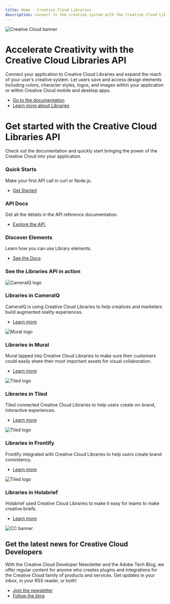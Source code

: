 ```yaml
---
title: Home - Creative Cloud Libraries
description: Connect to the creative system with the Creative Cloud Libraries API
---
```


<Hero slots="image, heading, text, buttons" variant="halfwidth" />

![Creative Cloud banner](images/cc-hero.png)

# Accelerate Creativity with the Creative Cloud Libraries API

Connect your application to Creative Cloud Libraries and expand the reach of your user’s creative system. Let users save and access design elements including colors, character styles, logos, and images within your application or within Creative Cloud mobile and desktop apps.

- [Go to the documentation](../creative-cloud-libraries/docs/)
- [Learn more about Libraries](../creative-cloud-libraries/docs/overview/product-overview/)

<TitleBlock slots="heading, text" theme="dark" />

# Get started with the Creative Cloud Libraries API

Check out the documentation and quickly start bringing the power of the Creative Cloud into your application.

<TextBlock slots="heading, text, buttons" width="33%" theme="dark" isCentered />

### Quick Starts

Make your first API call in curl or Node.js.

- [Get Started](../creative-cloud-libraries/docs/integrate/tutorials/)

<TextBlock slots="heading, text, buttons" width="33%" theme="dark" isCentered />

### API Docs

Get all the details in the API reference documentation.

- [Explore the API&nbsp;](../creative-cloud-libraries/docs/api/)

<TextBlock slots="heading, text, buttons" width="33%" theme="dark" isCentered />

### Discover Elements

Learn how you can use Library elements.

- [See the Docs](../creative-cloud-libraries/docs/integrate/guides/working-with-elements/)

<TitleBlock slots="heading" theme="light" />

### See the Libraries API in action

<TextBlock slots="image, heading, text, links" width="20%" theme="light" isCentered />

![CameraIQ logo](images/cameraiq.png)

### Libraries in CameraIQ

CameraIQ is using Creative Cloud Libraries to help creatives and marketers build augmented reality experiences.

- [Learn more]()

<TextBlock slots="image, heading, text, links" width="20%" theme="light" isCentered />

![Mural logo](images/mural.png)

### Libraries in Mural

Mural tapped into Creative Cloud Libraries to make sure their customers could easily share their most important assets for visual collaboration.

- [Learn more]()

<TextBlock slots="image, heading, text, links" width="20%" theme="light" isCentered />

![Tiled logo](images/tiled.png)

### Libraries in Tiled

Tiled connected Creative Cloud Libraries to help users create on-brand, interactive experiences.

- [Learn more](https://tiled.co/cclibraries/)

<TextBlock slots="image, heading, text, links" width="20%" theme="light" isCentered />

![Tiled logo](images/frontify.png)

### Libraries in Frontify

Frontify integrated with Creative Cloud Libraries to help users create brand consistency.

- [Learn more]()

<TextBlock slots="image, heading, text, links" width="20%" theme="light" isCentered />

![Tiled logo](images/holabrief.svg)

### Libraries in Holabrief

Holabrief used Creative Cloud Libraries to make it easy for teams to make creative briefs.

- [Learn more]()

<SummaryBlock slots="image, heading, text, buttons" background="rgb(9, 90, 186)" />

![CC banner](images/cc-banner.png)

## Get the latest news for Creative Cloud Developers

With the Creative Cloud Developer Newsletter and the Adobe Tech Blog, we offer regular content for anyone who creates plugins and integrations for the Creative Cloud family of products and services. Get updates in your inbox, in your RSS reader, or both!

- [Join the newsletter](http://adobe.ly/devnews)
- [Follow the blog](https://medium.com/adobetech)
